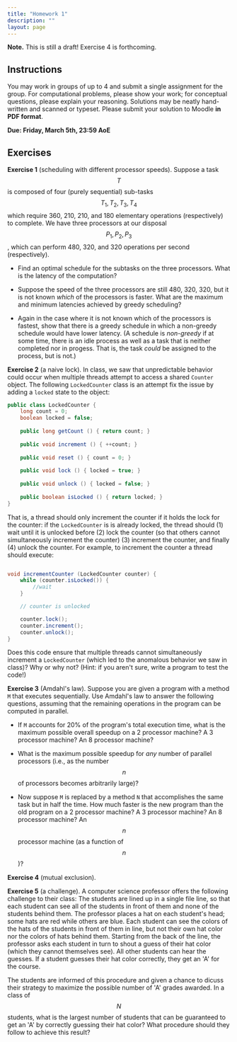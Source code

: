 ```yaml
---
title: "Homework 1"
description: ""
layout: page
---
```


**Note.** This is still a draft! Exercise 4 is forthcoming.

## Instructions

You may work in groups of up to 4 and submit a single assignment for the group. For computational problems, please show your work; for conceptual questions, please explain your reasoning. Solutions may be neatly hand-written and scanned or typeset. Please submit your solution to Moodle **in PDF format**. 

**Due: Friday, March 5th, 23:59 AoE**

## Exercises

**Exercise 1** (scheduling with different processor speeds). Suppose a task $$T $$ is composed of four (purely sequential) sub-tasks $$T_1, T_2, T_3, T_4$$ which require 360, 210, 210, and 180 elementary operations (respectively) to complete. We have three processors at our disposal $$P_1, P_2, P_3$$, which can perform 480, 320, and 320 operations per second (respectively).

- Find an optimal schedule for the subtasks on the three processors. What is the latency of the computation?

- Suppose the speed of the three processors are still 480, 320, 320, but it is not known *which* of the processors is faster. What are the maximum and minimum latencies achieved by greedy scheduling?

- Again in the case where it is not known which of the processors is fastest, show that there is a greedy schedule in which a non-greedy schedule would have lower latency. (A schedule is *non-greedy* if at some time, there is an idle process as well as a task that is neither completed nor in progess. That is, the task *could* be assigned to the process, but is not.)

**Exercise 2** (a naive lock). In class, we saw that unpredictable behavior could occur when multiple threads attempt to access a shared `Counter` object. The following `LockedCounter` class is an attempt fix the issue by adding a `locked` state to the object:

```java
public class LockedCounter {
    long count = 0;
    boolean locked = false;
    
    public long getCount () { return count; }
    
    public void increment () { ++count; }
    
    public void reset () { count = 0; }
    
    public void lock () { locked = true; }
    
    public void unlock () { locked = false; }
    
    public boolean isLocked () { return locked; }
}
```

That is, a thread should only increment the counter if it holds the lock for the counter: if the `LockedCounter` is is already locked, the thread should (1) wait until it is unlocked before (2) lock the counter (so that others cannot simultaneously increment the counter) (3) increment the counter, and finally (4) unlock the counter. For example, to increment the counter a thread should execute:

```java

void incrementCounter (LockedCounter counter) {
    while (counter.isLocked()) {
        //wait
    }

    // counter is unlocked

    counter.lock();
    counter.increment();
    counter.unlock();
}
```

Does this code ensure that multiple threads cannot simultaneously increment a `LockedCounter` (which led to the anomalous behavior we saw in class)? Why or why not? (Hint: if you aren't sure, write a program to test the code!)

**Exercise 3** (Amdahl's law). Suppose you are given a program with a method `M` that executes sequentially. Use Amdahl's law to answer the following questions, assuming that the remaining operations in the program can be computed in parallel.

- If `M` accounts for 20% of the program's total execution time, what is the maximum possible overall speedup on a 2 processor machine? A 3 processor machine? An 8 processor machine? 

- What is the maximum possible speedup for *any* number of parallel processors (i.e., as the number $$n $$ of processors becomes arbitrarily large)?

- Now suppose `M` is replaced by a method `N` that accomplishes the same task but in half the time. How much faster is the new program than the old program on a 2 processor machine? A 3 processor machine? An 8 processor machine? An $$n $$ processor machine (as a function of $$n $$)?

**Exercise 4** (mutual exclusion).

**Exercise 5** (a challenge). A computer science professor offers the following challenge to their class: The students are lined up in a single file line, so that each student can see all of the students in front of them and none of the students behind them. The professor places a hat on each student's head; some hats are red while others are blue. Each student can see the colors of the hats of the students in front of them in line, but not their own hat color nor the colors of hats behind them. Starting from the back of the line, the professor asks each student in turn to shout a guess of their hat color (which they cannot themselves see). All other students can hear the guesses. If a student guesses their hat color correctly, they get an 'A' for the course. 

The students are informed of this procedure and given a chance to dicuss their strategy to maximize the possible number of 'A' grades awarded. In a class of $$N $$ students, what is the largest number of students that can be guaranteed to get an 'A' by correctly guessing their hat color? What procedure should they follow to achieve this result?
